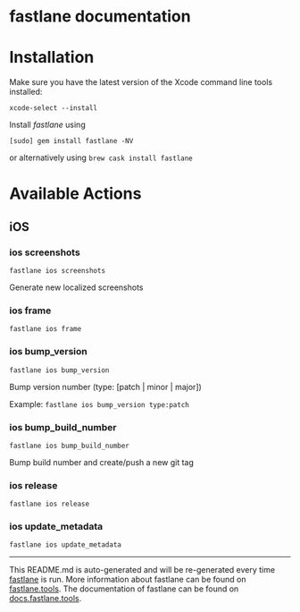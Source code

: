 fastlane documentation
================
# Installation

Make sure you have the latest version of the Xcode command line tools installed:

```
xcode-select --install
```

Install _fastlane_ using
```
[sudo] gem install fastlane -NV
```
or alternatively using `brew cask install fastlane`

# Available Actions
## iOS
### ios screenshots
```
fastlane ios screenshots
```
Generate new localized screenshots
### ios frame
```
fastlane ios frame
```

### ios bump_version
```
fastlane ios bump_version
```
Bump version number (type: [patch | minor | major])

Example: `fastlane ios bump_version type:patch`
### ios bump_build_number
```
fastlane ios bump_build_number
```
Bump build number and create/push a new git tag
### ios release
```
fastlane ios release
```

### ios update_metadata
```
fastlane ios update_metadata
```


----

This README.md is auto-generated and will be re-generated every time [fastlane](https://fastlane.tools) is run.
More information about fastlane can be found on [fastlane.tools](https://fastlane.tools).
The documentation of fastlane can be found on [docs.fastlane.tools](https://docs.fastlane.tools).
